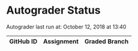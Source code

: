 # Autograder Status
Autograder last run at: October 12, 2018 at 13:40

| GitHub ID | Assignment | Graded Branch |
|-----------|------------|---------------|
